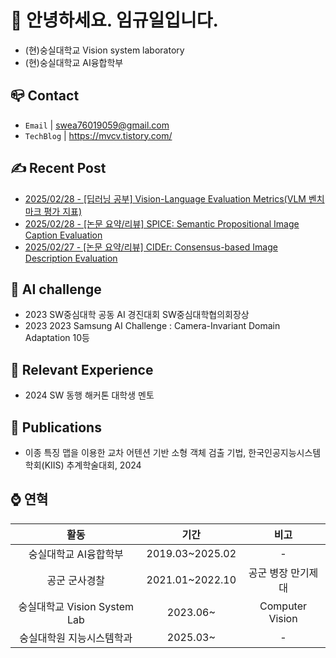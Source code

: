 
# 👋 안녕하세요. 임규일입니다.
- (현)숭실대학교 Vision system laboratory
- (현)숭실대학교 AI융합학부


## 📪 Contact

- `Email` | swea76019059@gmail.com
- `TechBlog` | <a href="https://stg0123.github.io/" target="_blank">https://mvcv.tistory.com/</a>


## ✍️ Recent Post 
- [2025/02/28 - [딥러닝 공부] Vision-Language Evaluation Metrics(VLM 벤치마크 평가 지표)](https://mvcv.tistory.com/70) <br/>
- [2025/02/28 - [논문 요약/리뷰] SPICE: Semantic Propositional Image Caption Evaluation](https://mvcv.tistory.com/69) <br/>
- [2025/02/27 - [논문 요약/리뷰] CIDEr: Consensus-based Image Description Evaluation](https://mvcv.tistory.com/68) <br/>


## 🏁 AI challenge
- 2023 SW중심대학 공동 AI 경진대회 SW중심대학협의회장상
- 2023 2023 Samsung AI Challenge : Camera-Invariant Domain Adaptation 10등

## 🌟 Relevant Experience
- 2024 SW 동행 해커톤 대학생 멘토

## 📜 Publications
- 이종 특징 맵을 이용한 교차 어텐션 기반 소형 객체 검출 기법, 한국인공지능시스템학회(KIIS) 추계학술대회, 2024

## ⌚ 연혁<br/>
|활동|기간|비고|
|:---:|:---:|:---:|
|숭실대학교 AI융합학부|2019.03~2025.02 |-|
|공군 군사경찰 |2021.01~2022.10|공군 병장 만기제대|
|숭실대학교 Vision System Lab | 2023.06~ | Computer Vision |
|숭실대학원 지능시스템학과 | 2025.03~ |-| 

